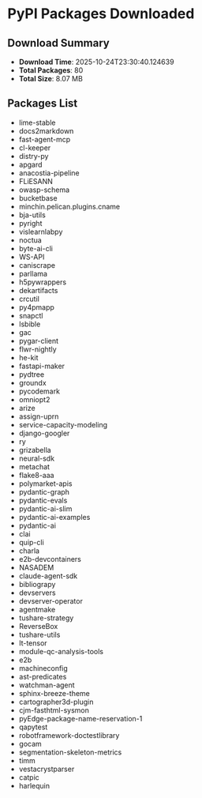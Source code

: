 # PyPI Packages Downloaded

## Download Summary
- **Download Time**: 2025-10-24T23:30:40.124639
- **Total Packages**: 80
- **Total Size**: 8.07 MB

## Packages List
- lime-stable
- docs2markdown
- fast-agent-mcp
- cl-keeper
- distry-py
- apgard
- anacostia-pipeline
- FLiESANN
- owasp-schema
- bucketbase
- minchin.pelican.plugins.cname
- bja-utils
- pyright
- vislearnlabpy
- noctua
- byte-ai-cli
- WS-API
- caniscrape
- parllama
- h5pywrappers
- dekartifacts
- crcutil
- py4pmapp
- snapctl
- lsbible
- gac
- pygar-client
- flwr-nightly
- he-kit
- fastapi-maker
- pydtree
- groundx
- pycodemark
- omniopt2
- arize
- assign-uprn
- service-capacity-modeling
- django-googler
- ry
- grizabella
- neural-sdk
- metachat
- flake8-aaa
- polymarket-apis
- pydantic-graph
- pydantic-evals
- pydantic-ai-slim
- pydantic-ai-examples
- pydantic-ai
- clai
- quip-cli
- charla
- e2b-devcontainers
- NASADEM
- claude-agent-sdk
- bibliograpy
- devservers
- devserver-operator
- agentmake
- tushare-strategy
- ReverseBox
- tushare-utils
- lt-tensor
- module-qc-analysis-tools
- e2b
- machineconfig
- ast-predicates
- watchman-agent
- sphinx-breeze-theme
- cartographer3d-plugin
- cjm-fasthtml-sysmon
- pyEdge-package-name-reservation-1
- qapytest
- robotframework-doctestlibrary
- gocam
- segmentation-skeleton-metrics
- timm
- vestacrystparser
- catpic
- harlequin
